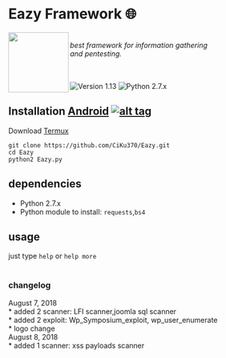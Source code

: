 <h1>Eazy Framework 🌐</h1>
<img align="left" width="120" height="120" src="https://encrypted-tbn0.gstatic.com/images?q=tbn:ANd9GcRfEPSuQyr9zsm0pxBeOeFsR52J95TqCnvhm-9dacZi_k00ze91">
<p><br><i>best framework for information gathering <br> and pentesting.</i><br><br><br></p> 

![Version 1.13](https://img.shields.io/badge/Version-1.13-green.svg)
![Python 2.7.x](https://img.shields.io/badge/Python-2.7.x-yellow.svg)

## Installation [Android](https://wikipedia.org/wiki/Android) [![alt tag](https://cdn1.iconfinder.com/data/icons/logotypes/32/android-32.png)](https://fr.wikipedia.org/wiki/Android)
 
Download [Termux](https://play.google.com/store/apps/details?id=com.termux)
```
git clone https://github.com/CiKu370/Eazy.git
cd Eazy
python2 Eazy.py
```
## dependencies
* Python 2.7.x
* Python module to install: `requests`,`bs4`
## usage
just type <code>help</code> or <code>help more</code>
<br>
<br>
<h3>changelog</h4>
August 7, 2018<br>
* added 2 scanner: LFI scanner,joomla sql scanner<br>
* added 2 exploit: Wp_Symposium_exploit, wp_user_enumerate<br>
* logo change<br>
August 8, 2018<br>
* added 1 scanner: xss payloads scanner<br>
